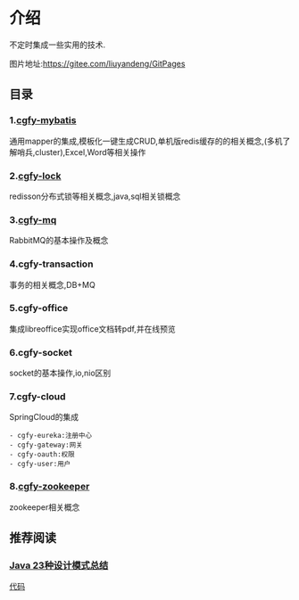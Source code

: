 # 介绍
不定时集成一些实用的技术.

图片地址:https://gitee.com/liuyandeng/GitPages

## 目录
### 1.[cgfy-mybatis](https://gitee.com/free/Mapper/wikis/Home )


通用mapper的集成,模板化一键生成CRUD,单机版redis缓存的的相关概念,(多机了解哨兵,cluster),Excel,Word等相关操作

### 2.[cgfy-lock](https://blog.csdn.net/qq877507054/article/details/107610780)


redisson分布式锁等相关概念,java,sql相关锁概念

### 3.[cgfy-mq](https://blog.csdn.net/qq877507054/article/details/102967445)


RabbitMQ的基本操作及概念

### 4.cgfy-transaction


事务的相关概念,DB+MQ

### 5.cgfy-office


集成libreoffice实现office文档转pdf,并在线预览

### 6.cgfy-socket

socket的基本操作,io,nio区别

### 7.cgfy-cloud

SpringCloud的集成

    - cgfy-eureka:注册中心
    - cgfy-gateway:网关
    - cgfy-oauth:权限
    - cgfy-user:用户
    
### 8.[cgfy-zookeeper](.\cgfy-zookeeper\README.md)
zookeeper相关概念











## 推荐阅读
### [Java 23种设计模式总结](https://lilei644.github.io/2018/06/21/2018-06-21/)
[代码](https://github.com/lilei644/design-pattern-example)

